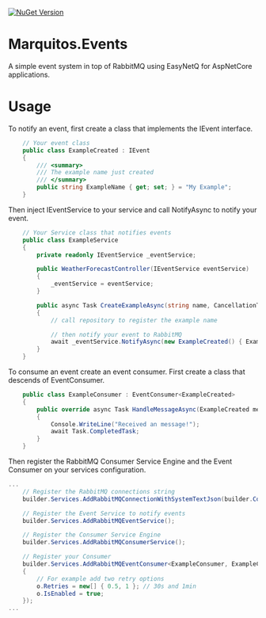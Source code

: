 [![NuGet Version](https://img.shields.io/nuget/v/Marquitos.Events.RabbitMQ)](https://www.nuget.org/packages/Marquitos.Events.RabbitMQ/)

# Marquitos.Events

A simple event system in top of RabbitMQ using EasyNetQ for AspNetCore applications.

# Usage
To notify an event, first create a class that implements the IEvent interface. 
``` csharp
    // Your event class
    public class ExampleCreated : IEvent
    {
        /// <summary>
        /// The example name just created
        /// </summary>
        public string ExampleName { get; set; } = "My Example";
    }
```

Then inject IEventService to your service and call NotifyAsync to notify your event.
``` csharp
    // Your Service class that notifies events
    public class ExampleService
    {
        private readonly IEventService _eventService;

        public WeatherForecastController(IEventService eventService)
        {
            _eventService = eventService;
        }

        public async Task CreateExampleAsync(string name, CancellationToken cancellationToken = default)
        {
            // call repository to register the example name

            // then notify your event to RabbitMQ
            await _eventService.NotifyAsync(new ExampleCreated() { ExampleName = name });
        }
    }
```

To consume an event create an event consumer. First create a class that descends of EventConsumer.
``` csharp
    public class ExampleConsumer : EventConsumer<ExampleCreated>
    {
        public override async Task HandleMessageAsync(ExampleCreated message, CancellationToken cancellationToken = default)
        {
            Console.WriteLine("Received an message!");
            await Task.CompletedTask;
        }
    }
```

Then register the RabbitMQ Consumer Service Engine and the Event Consumer on your services configuration.
``` csharp
...
    // Register the RabbitMQ connections string
    builder.Services.AddRabbitMQConnectionWithSystemTextJson(builder.Configuration.GetConnectionString("RabbitConnection"));

    // Register the Event Service to notify events
    builder.Services.AddRabbitMQEventService();

    // Register the Consumer Service Engine
    builder.Services.AddRabbitMQConsumerService();

    // Register your Consumer
    builder.Services.AddRabbitMQEventConsumer<ExampleConsumer, ExampleCreated>((sp, o) =>
    {
        // For example add two retry options
        o.Retries = new[] { 0.5, 1 }; // 30s and 1min
        o.IsEnabled = true;
    });
...
```
